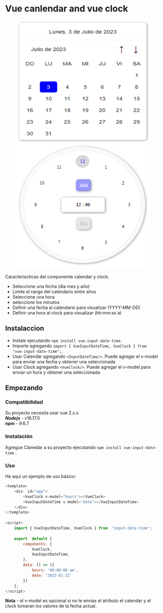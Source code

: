 # Vue canlendar and vue clock

<div align="center">
  <img width="436" height="398" src="/src/image/calendar.png">
</div>

<div align="center">
  <img width="436" height="398" src="/src/image/clock.png">
</div>

Caracteriscticas del componente calendar y clock.

- Seleccione una fecha (dia mes y año)
- Limite el rango del calendario entre años
- Seleccione una hora
- seleccione los minutos
- Definir una fecha al calendario para visualizar (YYYY-MM-DD)
- Definir una hora al clock para visualizar (hh:mm:ss a)

## Instalaccion

- Instale ejecutando `npm install vue-input-date-time`.
- Importe agregando `import { VueInputDateTime, VueClock } from  "vue-input-date-time";`.
- Usar Calendar agregando `<InputDateTime/>`. Puede agregar el v-model para enviar una fecha y obtener una seleccionada
-  Usar Clock agregando `<VueClock/>`. Puede agregar el v-model para enviar un hora y obtener una seleccionada



## Empezando

###   Compatibilidad

Su proyecto necesita usar vue 2.x.x<br>
***Nodejs*** - v16.17.0<br>
***npm*** - 9.6.7

### Instalación

  
Agregue Clanedar a su proyecto ejecutando `npm install vue-input-date-time` .

### Uso

He aquí un ejemplo de uso básico:

```js
<template>
	<div  id="app">
		<VueClock v-model="hours"></VueClock>
		<VueInputDateTime v-model="date"></VueInputDateTime>
	</div>
</template>

<script>
	import { VueInputDateTime, VueClock } from  "input-date-time";

	export  default {
		components: {
			VueClock,
			VueInputDateTime,
		},
		data: () => ({
			hours: '00:00:00 am',
			date: '2023-01-22'
		})
	};
</script>
```
**Nota**  - el v-model es opcional si no le envias el atributo el calendar y el clock tomaran los valores de la fecha actual.
